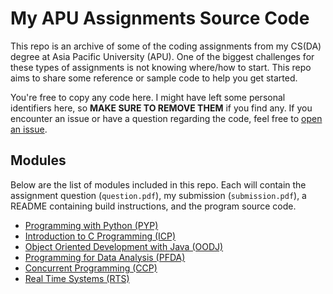 # My APU Assignments Source Code

This repo is an archive of some of the coding assignments from my CS(DA) degree 
at Asia Pacific University (APU). One of the biggest challenges for these types
of assignments is not knowing where/how to start. This repo aims to share some
reference or sample code to help you get started.

You're free to copy any code here. I might have left some personal identifiers
here, so **MAKE SURE TO REMOVE THEM** if you find any. If you encounter an issue
or have a question regarding the code, feel free to 
[open an issue](https://github.com/rmrt1n/apu-ass-cheatsheet/issues/new).

## Modules
Below are the list of modules included in this repo. Each will contain the
assignment question (`question.pdf`), my submission (`submission.pdf`), a
README containing build instructions, and the program source code.

- [Programming with Python (PYP)](https://github.com/rmrt1n/apu-ass-cheatsheet/tree/main/pyp)
- [Introduction to C Programming (ICP)](https://github.com/rmrt1n/apu-ass-cheatsheet/tree/main/icp)
- [Object Oriented Development with Java (OODJ)](https://github.com/rmrt1n/apu-ass-cheatsheet/tree/main/oodj)
- [Programming for Data Analysis (PFDA)](https://github.com/rmrt1n/apu-ass-cheatsheet/tree/main/pfda)
- [Concurrent Programming (CCP)](https://github.com/rmrt1n/apu-ass-cheatsheet/tree/main/ccp)
- [Real Time Systems (RTS)](https://github.com/rmrt1n/apu-ass-cheatsheet/tree/main/rts)
